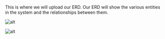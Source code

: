 This is where we will upload our ERD. Our ERD will show the various entities in the system and the relationships between them.

![alt](https://cloud.githubusercontent.com/assets/14809777/11609852/8c1c767a-9b57-11e5-9f72-631a10270495.png)



![alt](http://cdn.top4top.co/i_8cc511d9671.png)
